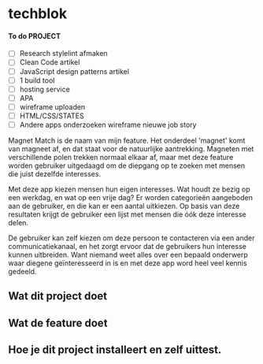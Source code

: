 # techblok
#### To do PROJECT
 






* [ ]  Research stylelint afmaken
* [ ]  Clean Code artikel
* [ ]  JavaScript design patterns artikel
* [ ]  1 build tool
* [ ]  hosting service
* [ ]  APA
* [ ]  wireframe uploaden
* [ ]  HTML/CSS/STATES
* [ ]  Andere apps onderzoeken
wireframe nieuwe job story

Magnet Match is de naam van mijn feature. Het onderdeel 'magnet' komt van magneet af, en dat staat voor de natuurlijke aantrekking. Magneten met verschillende polen trekken normaal elkaar af, maar met deze feature worden gebruiker uitgedaagd om de diepgang op te zoeken met mensen die juist dezelfde interesses.

Met deze app kiezen mensen hun eigen interesses. Wat houdt ze bezig op een werkdag, en wat op een vrije dag? Er worden categorieën aangeboden aan de gebruiker, en die kan er een aantal uitkiezen. Op basis van deze resultaten krijgt de gebruiker een lijst met mensen die óók deze interesse delen.

De gebruiker kan zelf kiezen om deze persoon te contacteren via een ander communicatiekanaal, en het zorgt ervoor dat de gebruikers hun interesse kunnen uitbreiden. Want niemand weet alles over een bepaald onderwerp waar diegene geïnteresseerd in is en met deze app word heel veel kennis gedeeld.

## Wat dit project doet
## Wat de feature doet
## Hoe je dit project installeert en zelf uittest.
